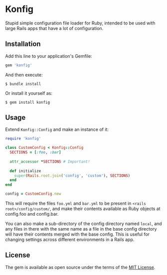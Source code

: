 # Konfig

Stupid simple configuration file loader for Ruby, intended to be used with large Rails apps that have a lot of configuration.

## Installation

Add this line to your application's Gemfile:

```ruby
gem 'konfig'
```

And then execute:

    $ bundle install

Or install it yourself as:

    $ gem install konfig

## Usage
Extend `Konfig::Config` and make an instance of it:

```ruby
require 'konfig'

class CustomConfig < Konfig::Config
  SECTIONS = [:foo, :bar]
  
  attr_accessor *SECTIONS # Important!
  
  def initialize
    super(Rails.root.join('config', 'custom'), SECTIONS)
  end
end

config = CustomConfig.new
```

This will require the files `foo.yml` and `bar.yml` to be present in `<rails root>/config/custom/`, and make their contents available as
Ruby objects at config.foo and config.bar.

You can also make a sub-directory of the config directory named `local`, and any files in there with the same name as a file in the base config directory will have their contents merged with the base config. This is useful for changing settings across different environments in a Rails app.

## License
The gem is available as open source under the terms of the [MIT License](https://opensource.org/licenses/MIT).
